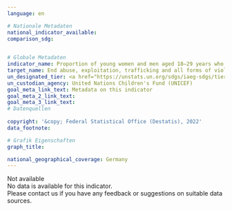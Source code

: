 ```yaml
---
language: en    

# Nationale Metadaten    
national_indicator_available:     
comparison_sdg:     
    

# Globale Metadaten    
indicator_name: Proportion of young women and men aged 18–29 years who experienced sexual violence by age 18    
target_name: End abuse, exploitation, trafficking and all forms of violence against and torture of children    
un_designated_tier: <a href="https://unstats.un.org/sdgs/iaeg-sdgs/tier-classification/" title="Click here for more information on the UN tier classification."  target="_blank">Tier II</a>    
un_custodian_agency: United Nations Children's Fund (UNICEF)    
goal_meta_link_text: Metadata on this indicator    
goal_meta_2_link_text:     
goal_meta_3_link_text:         
# Datenquellen    
    
copyright: '&copy; Federal Statistical Office (Destatis), 2022'    
data_footnote:     

# Grafik Eigenschaften    
graph_title:     

national_geographical_coverage: Germany    
---
```


<span class="status notstarted">Not available </span><br>
No data is available for this indicator.<br>
Please contact us if you have any feedback or suggestions on suitable data sources.